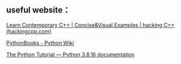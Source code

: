 

## useful website：

[Learn Contemporary C++ | Concise&Visual Examples | hacking C++ (hackingcpp.com)](https://hackingcpp.com/)

[PythonBooks - Python Wiki](https://wiki.python.org/moin/PythonBooks)

[The Python Tutorial — Python 3.8.16 documentation](https://docs.python.org/3.8/tutorial/)

